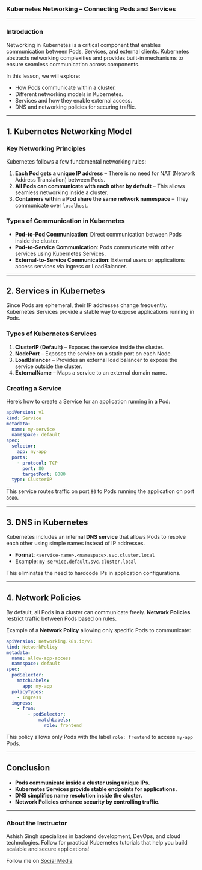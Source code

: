 ### **Kubernetes Networking – Connecting Pods and Services**  

---

### **Introduction**  
Networking in Kubernetes is a critical component that enables communication between Pods, Services, and external clients. Kubernetes abstracts networking complexities and provides built-in mechanisms to ensure seamless communication across components.  

In this lesson, we will explore:  
- How Pods communicate within a cluster.  
- Different networking models in Kubernetes.  
- Services and how they enable external access.  
- DNS and networking policies for securing traffic.  

---

## **1. Kubernetes Networking Model**  
### **Key Networking Principles**  
Kubernetes follows a few fundamental networking rules:  
1. **Each Pod gets a unique IP address** – There is no need for NAT (Network Address Translation) between Pods.  
2. **All Pods can communicate with each other by default** – This allows seamless networking inside a cluster.  
3. **Containers within a Pod share the same network namespace** – They communicate over `localhost`.  

### **Types of Communication in Kubernetes**  
- **Pod-to-Pod Communication**: Direct communication between Pods inside the cluster.  
- **Pod-to-Service Communication**: Pods communicate with other services using Kubernetes Services.  
- **External-to-Service Communication**: External users or applications access services via Ingress or LoadBalancer.  

---

## **2. Services in Kubernetes**  
Since Pods are ephemeral, their IP addresses change frequently. Kubernetes Services provide a stable way to expose applications running in Pods.  

### **Types of Kubernetes Services**  
1. **ClusterIP (Default)** – Exposes the service inside the cluster.  
2. **NodePort** – Exposes the service on a static port on each Node.  
3. **LoadBalancer** – Provides an external load balancer to expose the service outside the cluster.  
4. **ExternalName** – Maps a service to an external domain name.  

### **Creating a Service**  
Here’s how to create a Service for an application running in a Pod:  

```yaml
apiVersion: v1
kind: Service
metadata:
  name: my-service
  namespace: default
spec:
  selector:
    app: my-app
  ports:
    - protocol: TCP
      port: 80
      targetPort: 8080
  type: ClusterIP
```
This service routes traffic on port `80` to Pods running the application on port `8080`.  

---

## **3. DNS in Kubernetes**  
Kubernetes includes an internal **DNS service** that allows Pods to resolve each other using simple names instead of IP addresses.  

- **Format**: `<service-name>.<namespace>.svc.cluster.local`  
- Example: `my-service.default.svc.cluster.local`  

This eliminates the need to hardcode IPs in application configurations.  

---

## **4. Network Policies**  
By default, all Pods in a cluster can communicate freely. **Network Policies** restrict traffic between Pods based on rules.  

Example of a **Network Policy** allowing only specific Pods to communicate:  

```yaml
apiVersion: networking.k8s.io/v1
kind: NetworkPolicy
metadata:
  name: allow-app-access
  namespace: default
spec:
  podSelector:
    matchLabels:
      app: my-app
  policyTypes:
    - Ingress
  ingress:
    - from:
        - podSelector:
            matchLabels:
              role: frontend
```
This policy allows only Pods with the label `role: frontend` to access `my-app` Pods.  

---

## **Conclusion**  
- **Pods communicate inside a cluster using unique IPs.**  
- **Kubernetes Services provide stable endpoints for applications.**  
- **DNS simplifies name resolution inside the cluster.**  
- **Network Policies enhance security by controlling traffic.**  

---

### **About the Instructor**
Ashish Singh specializes in backend development, DevOps, and cloud technologies. Follow for practical Kubernetes tutorials that help you build scalable and secure applications!

Follow me on [Social Media](https://ashishsingh.in/social-media/)
